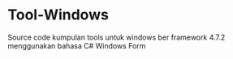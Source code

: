 # Tool-Windows
Source code kumpulan tools untuk windows ber framework 4.7.2 menggunakan bahasa C# Windows Form
